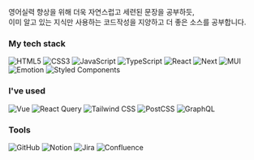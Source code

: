 영어실력 향상을 위해 더욱 자연스럽고 세련된 문장을 공부하듯, <br>
이미 알고 있는 지식만 사용하는 코드작성을 지양하고 더 좋은 소스를 공부합니다.<br>

###  My tech stack 

![HTML5](https://img.shields.io/badge/-HTML5-E34F26?style=for-the-badge&logo=html5&logoColor=ffffff)
![CSS3](https://img.shields.io/badge/css3-%231572B6.svg?style=for-the-badge&logo=css3&logoColor=white)
![JavaScript](https://img.shields.io/badge/javascript-%23323330.svg?style=for-the-badge&logo=javascript&logoColor=%23F7DF1E)
![TypeScript](https://img.shields.io/badge/typescript-%23007ACC.svg?style=for-the-badge&logo=typescript&logoColor=white)
![React](https://img.shields.io/badge/react-61DAFB.svg?style=for-the-badge&logo=react&logoColor=black)
![Next](https://img.shields.io/badge/Next.js-%2320232a.svg?style=for-the-badge&logo=Next.js&logoColor=%white)
![MUI](https://img.shields.io/badge/MUI-007FFF?style=for-the-badge&logo=MUI&logoColor=white)
![Emotion](https://img.shields.io/badge/Emotion-C64FB5?style=for-the-badge&logo=&logoColor=%2361DAFB)
![Styled Components](https://img.shields.io/badge/styled--components-DB7093?style=for-the-badge&logo=styled-components&logoColor=white)

### I've used
![Vue](https://img.shields.io/badge/Vue.js-4FC08D?style=for-the-badge&logo=Vue.js&logoColor=white)
![React Query](https://img.shields.io/badge/Tanstack_Query-FD464C?style=for-the-badge&logo=ReactQuery&logoColor=white)
![Tailwind CSS](https://img.shields.io/badge/Tailwind_CSS-06B6D4?style=for-the-badge&logo=TailwindCSS&logoColor=white)
![PostCSS](https://img.shields.io/badge/PostCSS-DD3A0A?style=for-the-badge&logo=PostCSS&logoColor=white)
![GraphQL](https://img.shields.io/badge/GraphQL-E10098?style=for-the-badge&logo=GraphQL&logoColor=white)


### Tools 

![GitHub](https://img.shields.io/badge/GitHub-181717?style=for-the-badge&logo=GitHub&logoColor=white)
![Notion](https://img.shields.io/badge/Notion-000000?style=for-the-badge&logo=Notion&logoColor=white)
![Jira](https://img.shields.io/badge/Jira-0052CC?style=for-the-badge&logo=Jira&logoColor=white)
![Confluence](https://img.shields.io/badge/Confluence-172B4D?style=for-the-badge&logo=Confluence&logoColor=white)



